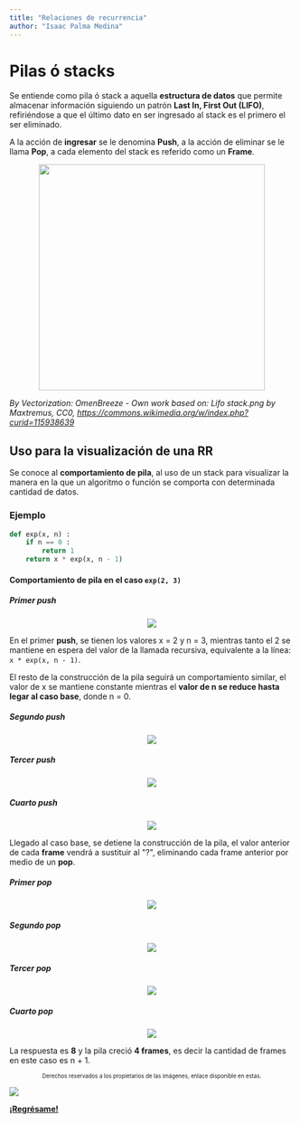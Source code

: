 ```yaml
---
title: "Relaciones de recurrencia"
author: "Isaac Palma Medina"
---
```


# Pilas ó stacks

Se entiende como pila ó stack a aquella **estructura de datos** que permite almacenar información siguiendo un patrón **Last In, First Out (LIFO)**, refiriéndose a que el último dato en ser ingresado al stack es el primero el ser eliminado.

A la acción de **ingresar** se le denomina **Push**, a la acción de eliminar se le llama **Pop**, a cada elemento del stack es referido como un **Frame**.

<center><img src="https://upload.wikimedia.org/wikipedia/commons/thumb/e/e4/Lifo_stack.svg/800px-Lifo_stack.svg.png" width="400"/></center>

_By Vectorization: OmenBreeze - Own work based on: Lifo stack.png by Maxtremus, CC0, https://commons.wikimedia.org/w/index.php?curid=115938639_

## Uso para la visualización de una RR

Se conoce al **comportamiento de pila**, al uso de un stack para visualizar la manera en la que un algoritmo o función se comporta con determinada cantidad de datos.

### Ejemplo

```python
def exp(x, n) :
    if n == 0 :
        return 1
    return x * exp(x, n - 1)
```

#### Comportamiento de pila en el caso `exp(2, 3)`

##### Primer push

<center><img src="https://i.imgur.com/2o2HdvU.png" width=""/></center>

En el primer **push**, se tienen los valores x = 2 y n = 3, mientras tanto el 2 se mantiene en espera del valor de la llamada recursiva, equivalente a la línea: `x * exp(x, n - 1)`. 

El resto de la construcción de la pila seguirá un comportamiento similar, el valor de x se mantiene constante mientras el **valor de n se reduce hasta legar al caso base**, donde n = 0.

##### Segundo push

<center><img src="https://i.imgur.com/MFrcdru.png" width=""/></center>

##### Tercer push

<center><img src="https://i.imgur.com/ZAHksRA.png" width=""/></center>

##### Cuarto push

<center><img src="https://i.imgur.com/VvnOMyE.png" width=""/></center>

Llegado al caso base, se detiene la construcción de la pila, el valor anterior de cada **frame** vendrá a sustituir al "?", eliminando cada frame anterior por medio de un **pop**.

##### Primer pop

<center><img src="https://i.imgur.com/BCUucID.png" width=""/></center>

##### Segundo pop

<center><img src="https://i.imgur.com/Nm0Rqfn.png" width=""/></center>

##### Tercer pop

<center><img src="https://i.imgur.com/2QC87kF.png" width=""/></center>

##### Cuarto pop

<center><img src="https://i.imgur.com/eXmOsU8.png" width=""/></center>

La respuesta es **8** y la pila creció **4 frames**, es decir la cantidad de frames en este caso es n + 1.

<center><sub><sup>Derechos reservados a los propietarios de las imágenes, enlace disponible en estas.</sup></sub></center>

![](https://img.shields.io/badge/License-CC\_BY--SA\_4.0-lightgrey.svg)

**[¡Regrésame!](/eif203/portadaeif203)**